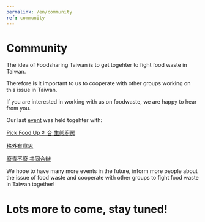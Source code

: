 ```yaml
---
permalink: /en/community
ref: community
---
```


# Community

The idea of Foodsharing Taiwan is to get togehter to fight food waste in Taiwan.

Therefore is it important to us to cooperate with other groups working on this issue in Taiwan.

If you are interested in working with us on foodwaste, we are happy to hear from you.

Our last [event](https://www.facebook.com/events/1488546647928864/) was held togehter with:

[Pick Food Up 扌合 生態廚房](https://www.facebook.com/pickfoodup/)

[格外有意思](https://www.facebook.com/ProjectOffGrades/)

[廢青不廢 共同合辦](https://www.facebook.com/TWZeroWasteYouth/)

We hope to have many more events in the future, inform more people about the issue of food waste and cooperate with other groups to fight food waste in Taiwan together!

# Lots more to come, stay tuned!



